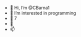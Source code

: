 - 👋 Hi, I’m @CBarna1
- 👀 I’m interested in programming
- 🌱 7
- 💞️ 
- 📫 

<!---
CBarna1/CBarna1 is a ✨ special ✨ repository because its `README.md` (this file) appears on your GitHub profile.
You can click the Preview link to take a look at your changes.
--->
